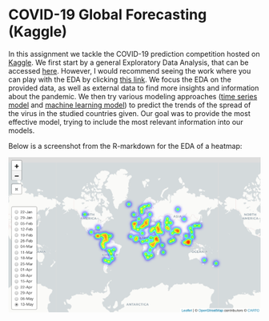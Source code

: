 # COVID-19 Global Forecasting (Kaggle)
In this assignment we tackle the COVID-19 prediction competition hosted on [Kaggle](https://www.kaggle.com/c/covid19-global-forecasting-week-4/overview). We first start by a general Exploratory Data Analysis, that can be accessed [here](https://github.com/Jonashellevang/IE_MBD_2020/blob/master/R%20-%20COVID19%20Global%20Forecasting%20/work_EDA.Rmd). However, I would recommend seeing the work where you can play with the EDA by clicking [this link](https://jonashellevang.shinyapps.io/COVID19_Forecasting_EDA/). We focus the EDA on the provided data, as well as external data to find more insights and information about the pandemic. We then try various modeling approaches ([time series model](https://github.com/Jonashellevang/IE_MBD_2020/blob/master/R%20-%20COVID19%20Global%20Forecasting%20/ts_model.R) and [machine learning model](https://github.com/Jonashellevang/IE_MBD_2020/blob/master/R%20-%20COVID19%20Global%20Forecasting%20/ml_model.R)) to predict the trends of the spread of the virus in the studied countries given. Our goal was to provide the most effective model, trying to include the most relevant information into our models.

Below is a screenshot from the R-markdown for the EDA of a heatmap:

![Heatmap](https://github.com/Jonashellevang/IE_MBD_2020/blob/master/R%20-%20COVID-19%20Global%20Forecasting%20/Heatmap.png)
